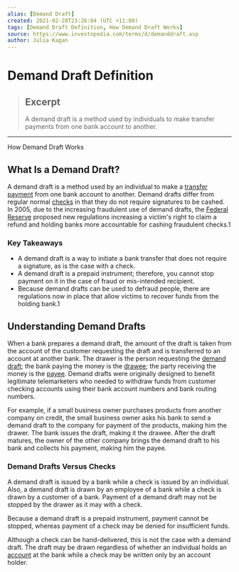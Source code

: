 ```yaml
---
alias: [Demand Draft]
created: 2021-02-28T23:26:04 (UTC +11:00)
tags: [Demand Draft Definition, How Demand Draft Works]
source: https://www.investopedia.com/terms/d/demanddraft.asp
author: Julia Kagan
---
```


# Demand Draft Definition

> ## Excerpt
> A demand draft is a method used by individuals to make transfer payments from one bank account to another.

---

How Demand Draft Works
## What Is a Demand Draft?

A demand draft is a method used by an individual to make a [transfer payment](https://www.investopedia.com/terms/t/transferpayment.asp) from one bank account to another. Demand drafts differ from regular normal [checks](https://www.investopedia.com/terms/c/check.asp) in that they do not require signatures to be cashed. In 2005, due to the increasing fraudulent use of demand drafts, the [Federal Reserve](https://www.investopedia.com/terms/f/federalreservesystem.asp) proposed new regulations increasing a victim's right to claim a refund and holding banks more accountable for cashing fraudulent checks.1

### Key Takeaways

-   A demand draft is a way to initiate a bank transfer that does not require a signature, as is the case with a check.
-   A demand draft is a prepaid instrument; therefore, you cannot stop payment on it in the case of fraud or mis-intended recipient.
-   Because demand drafts can be used to defraud people, there are regulations now in place that allow victims to recover funds from the holding bank.1

## Understanding Demand Drafts

When a bank prepares a demand draft, the amount of the draft is taken from the account of the customer requesting the draft and is transferred to an account at another bank. The drawer is the person requesting the [demand draft](https://www.investopedia.com/articles/investing/062013/bankers-acceptance-101.asp); the bank paying the money is the [drawee](https://www.investopedia.com/terms/d/drawee.asp); the party receiving the money is the [payee](https://www.investopedia.com/terms/p/payee.asp). Demand drafts were originally designed to benefit legitimate telemarketers who needed to withdraw funds from customer checking accounts using their bank account numbers and bank routing numbers.

For example, if a small business owner purchases products from another company on credit, the small business owner asks his bank to send a demand draft to the company for payment of the products, making him the drawer. The bank issues the draft, making it the drawee. After the draft matures, the owner of the other company brings the demand draft to his bank and collects his payment, making him the payee.

### Demand Drafts Versus Checks

A demand draft is issued by a bank while a check is issued by an individual. Also, a demand draft is drawn by an employee of a bank while a check is drawn by a customer of a bank. Payment of a demand draft may not be stopped by the drawer as it may with a check.

Because a demand draft is a prepaid instrument, payment cannot be stopped, whereas payment of a check may be denied for insufficient funds.

Although a check can be hand-delivered, this is not the case with a demand draft. The draft may be drawn regardless of whether an individual holds an [account](https://www.investopedia.com/articles/pf/07/child_bank_account.asp) at the bank while a check may be written only by an account holder.
